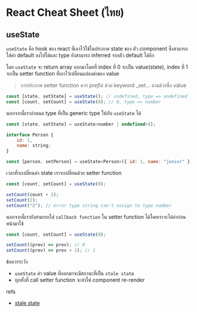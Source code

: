 # React Cheat Sheet (ไทย)

## useState

`useState` คือ hook ของ react ที่เอาไว้ใช้ในประกาศ state ของ ตัว component ซึ่งสามารถใส่ค่า default ลงไปได้และ type ยังสามารถ inferred จากตัว default ได้อีก

โดย `useState` จะ return array ออกมาโดยที่ index ที่ 0 จะเป็น value(state), index ที่ 1 จะเป็น setter function ที่เอาไว้เปลี่ยนแปลงค่าของ value

> การประกาศ setter function ควร _prefix_ ด้วย keyword \_set... ตามด้วยชื่อ value

```jsx
const [state, setState] = useState(); // undefined, type => undefined
const [count, setCount] = useState(0); // 0, type => number
```

นอกจากนี้เรากำหนด type ที่เป็น generic type ให้กับ `useState` ได้

```jsx
const [state, setState] = useState<number | undefined>();

interface Person {
    id: 1,
    name: string;
}

const [person, setPerson] = useState<Person>({ id: 1, name: "junior" });
```

เวลาที่จะเปลี่ยนค่า state เราจะเปลี่ยนด้วย setter function

```jsx
const [count, setCount] = useState(0);

setCount(count + 1);
setCount(2);
setCount("2"); // error type string can't assign to type number
```

นอกจากนี้เรายังสามารถใส่ `callback function` ใน setter function ได้โดยเราจะได้ค่าก่อนหน้ามาใช้

```jsx
const [count, setCount] = useState(0);

setCount((prev) => prev); // 0
setCount((prev) => prev + 1); // 1
```

ข้อควรระวัง

- `useState` ค่า value ที่ออกมาจะมีสถานะที่เป็น `stale state`
- ทุกทั้งที่ call setter function จะทำให้ component re-render

refs

- [stale state](https://css-tricks.com/dealing-with-stale-props-and-states-in-reacts-functional-components/)
